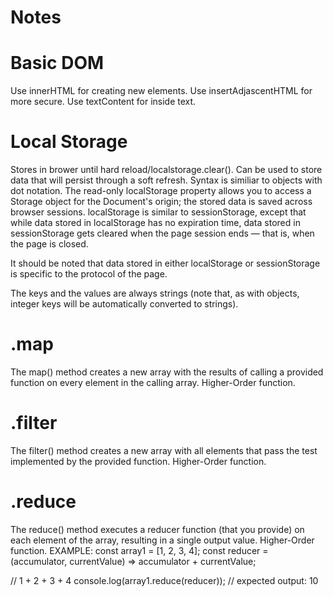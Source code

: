 # Notes

# Basic DOM

Use innerHTML for creating new elements.
Use insertAdjascentHTML for more secure.
Use textContent for inside text.

# Local Storage

Stores in brower until hard reload/localstorage.clear(). Can be used to store data that will persist through a soft refresh.
Syntax is similiar to objects with dot notation.
The read-only localStorage property allows you to access a Storage object for the Document's origin; the stored data is saved across browser sessions. localStorage is similar to sessionStorage, except that while data stored in localStorage has no expiration time, data stored in sessionStorage gets cleared when the page session ends — that is, when the page is closed.

It should be noted that data stored in either localStorage or sessionStorage is specific to the protocol of the page.

The keys and the values are always strings (note that, as with objects, integer keys will be automatically converted to strings).


# .map

The map() method creates a new array with the results of calling a provided function on every element in the calling array.
Higher-Order function.

# .filter

The filter() method creates a new array with all elements that pass the test implemented by the provided function.
Higher-Order function.

# .reduce

The reduce() method executes a reducer function (that you provide) on each element of the array, resulting in a single output value.
Higher-Order function.
EXAMPLE:
const array1 = [1, 2, 3, 4];
const reducer = (accumulator, currentValue) => accumulator + currentValue;

// 1 + 2 + 3 + 4
console.log(array1.reduce(reducer));
// expected output: 10
